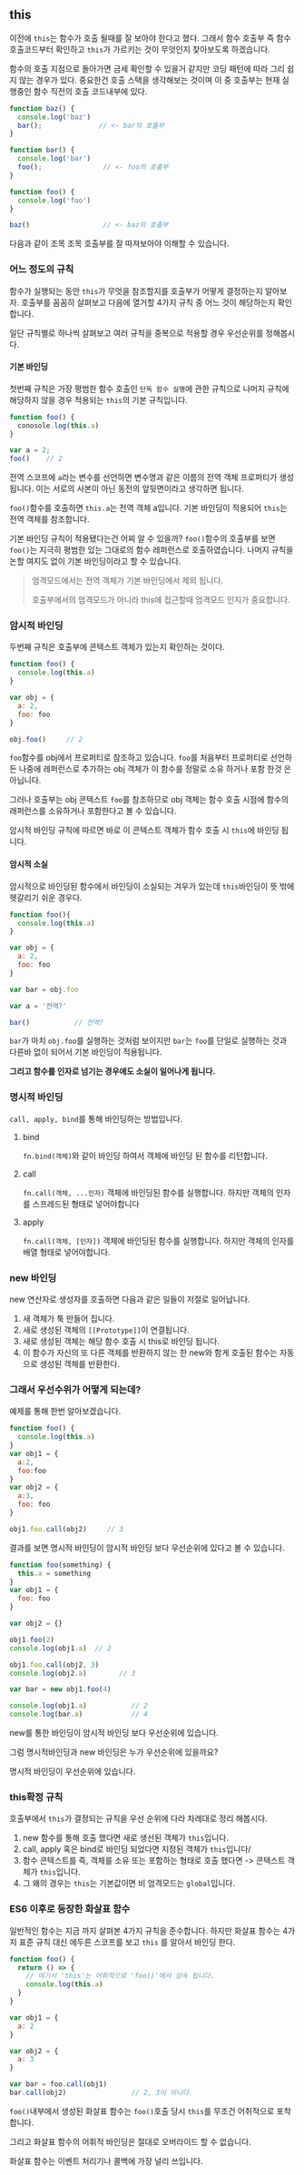 ## this

이전에 `this`는 함수가 호출 될때를 잘 보아야 한다고 했다. 그래서 함수 호출부 즉 함수 호출코드부터 확인하고 `this`가 가르키는 것이 무엇인지 찾아보도록 하겠습니다.

함수의 호출 지점으로 돌아가면 금세 확인할 수 있을거 같지만 코딩 패턴에 따라 그리 쉽지 않는 경우가 있다. 중요한건 호출 스택을 생각해보는 것이며 이 중 호출부는 현재 실행중인 함수 직전의 호출 코드내부에 있다.

```js
function baz() {
  console.log('baz')
  bar();              // <- bar의 호출부
}

function bar() {
  console.log('bar')
  foo();               // <- foo의 호출부
}

function foo() {
  console.log('foo')
}

baz()                  // <- baz의 호출부
```

다음과 같이 조목 조목 호출부를 잘 따져보아야 이해할 수 있습니다.

### 어느 정도의 규칙

함수가 실행되는 동안 `this`가 무엇을 참조할지를 호출부가 어떻게 결정하는지 알아보자. 호출부를 꼼꼼히 살펴보고 다음에 열거할 4가지 규칙 중 어느 것이 해당하는지 확인합니다.

일단 규칙별로 하나씩 살펴보고 여러 규칙을 중복으로 적용할 경우 우선순위를 정해봅시다.

#### 기본 바인딩

첫번째 규칙은 가장 평범한 함수 호출인 `단독 함수 실행`에 관한 규칙으로 나머지 규칙에 해당하지 않을 경우 적용되는 `this`의 기본 규칙입니다.

```js
function foo() {
  conosole.log(this.a)
}

var a = 2;
foo()    // 2
```

전역 스코프에 `a`라는 변수를 선언하면 변수명과 같은 이름의 전역 객체 프로퍼티가 생성됩니다. 이는 서로의 사본이 아닌 동전의 앞뒷면이라고 생각하면 됩니다.

`foo()`함수를 호출하면 `this.a`는 전역 객체 a입니다. 기본 바인딩이 적용되어 `this`는 전역 객체를 참조합니다.

기본 바인딩 규칙이 적용됐다는건 어찌 알 수 있을까? `foo()`함수의 호출부를 보면 `foo()`는 지극히 평범한 있는 그대로의 함수 레퍼런스로 호출하였습니다. 나머지 규칙을 논할 여지도 없이 기본 바인딩이라고 할 수 있습니다.

> 엄격모드에서는 전역 객체가 기본 바인딩에서 제외 됩니다.
>
> 호출부에서의 엄격모드가 아니라 this에 접근할때 엄격모드 인지가 중요합니다.

### 암시적 바인딩

두번째 규칙은 호출부에 콘텍스트 객체가 있는지 확인하는 것이다.

```js
function foo() {
  console.log(this.a)
}

var obj = {
  a: 2,
  foo: foo
}

obj.foo()     // 2
```

`foo`함수를 obj에서 프로퍼티로 참조하고 있습니다. `foo`를 처음부터 프로퍼티로 선언하든 나중에 레퍼런스로 추가하는 obj  객체가 이 함수를 정말로 소유 하거나 포함 한것 은 아닙니다.

그러나 호출부는 obj 콘텍스트 `foo`를 참조하므로 obj 객체는 함수 호출 시점에 함수의 래퍼런스를 소유하거나 포함한다고 볼 수 있습니다. 

암시적 바인딩 규칙에 따르면 바로 이 콘텍스트 객체가 함수 호출 시 `this`에 바인딩 됩니다. 

#### 암시적 소실

암시적으로 바인딩된 함수에서 바인딩이 소실되는 겨우가 있는데 `this`바인딩이 뜻 밖에 헷갈리기 쉬운 경우다. 

```js
function foo(){
  console.log(this.a)
}

var obj = {
  a: 2,
  foo: foo
}

var bar = obj.foo

var a = '전역?'

bar()           // 전역?
```

`bar`가 마치 `obj.foo`를 실행하는 것처럼 보이지만 `bar`는 `foo`를 단일로 실행하는 것과 다른바 없이 되어서 기본 바인딩이 적용됩니다.

**그리고 함수를 인자로 넘기는 경우에도 소실이 일어나게 됩니다.**

### 명시적 바인딩

`call, apply, bind`를 통해 바인딩하는 방법입니다.

1. bind

   `fn.bind(객체)`와 같이 바인딩 하여서 객체에 바인딩 된 함수를 리턴합니다.

2. call

   `fn.call(객체, ...인자)` 객체에 바인딩된 함수를 실행합니다. 하지만 객체의 인자를 스프레드된 형태로 넣어야합니다

3. apply

   `fn.call(객체, [인자])` 객체에 바인딩된 함수를 실행합니다. 하지만 객체의 인자를 배열 형태로 넣어야합니다.

### new 바인딩

new 연산자로 생성자를 호출하면 다음과 같은 일들이 저절로 일어납니다.

1. 새 객체가 툭 만들어 집니다.
2. 새로 생성된 객체의 `[[Prototype]]`이 연결됩니다.
3. 새로 생성된 객체는 해당 함수 호출 시 this로 바인딩 됩니다.
4. 이 함수가 자신의 또 다른 객체를 반환하지 않는 한 new와 함게 호출된 함수는 자동으로 생성된 객체를 반환한다.

### 그래서 우선수위가 어떻게 되는데?

예제를 통해 한번 알아보겠습니다.

```js
function foo() {
  console.log(this.a)
}
var obj1 = {
  a:2,
  foo:foo
}
var obj2 = {
  a:3,
  foo: foo
}

obj1.foo.call(obj2)     // 3 
```

결과를 보면 명시적 바인딩이 암시적 바인딩 보다 우선순위에 있다고 볼 수 있습니다.

```js
function foo(something) {
  this.a = something
}
var obj1 = {
  foo: foo
}

var obj2 = {}

obj1.foo(2)
console.log(obj1.a)  // 2

obj1.foo.call(obj2, 3)
console.log(obj2.a)        // 3

var bar = new obj1.foo(4)

console.log(obj1.a)           // 2
console.log(bar.a)            // 4
```

new를 통한 바인딩이 암시적 바인딩 보다 우선순위에 있습니다.

그럼 명시적바인딩과 new 바인딩은 누가 우선순위에 있을까요?

명시적 바인딩이 우선순위에 있습니다. 

### this확정 규칙

호출부에서 `this`가 결정되는 규칙을 우선 순위에 다라 차례대로 정리 해봅시다.

1. new 함수를 통해 호출 했다면 새로 생선된 객체가 `this`입니다.
2. call, apply 혹은 bind로 바인딩 되었다면 지정된 객체가 `this`입니다/
3. 함수 콘텍스트를 즉, 객체를 소유 또는 포함하는 형태로 호출 했다면 -> 콘텍스트 객체가 `this`입니다.
4. 그 왜의 경우는 `this`는 기본값이면 비 엄격모드는 `global`입니다.

### ES6 이후로 등장한 화살표 함수

일반적인 함수는 지금 까지 살펴본 4가지 규칙을 준수합니다. 하지만 화살표 함수는 4가지 표준 규칙 대신 에두른 스코프를 보고 `this` 를 알아서 바인딩 한다.

```js
function foo() {
  return () => {
    // 여기서 'this'는 어휘적으로 'foo()'에서 상속 됩니다.
    console.log(this.a)
  }
}

var obj1 = {
  a: 2
}

var obj2 = {
  a: 3
}

var bar = foo.call(obj1)
bar.call(obj2)                // 2, 3이 아니다.
```

`foo()`내부에서 생성된 화살표 함수는 `foo()`호출 당시 `this`를 무조건 어취적으로 포착합니다. 

그리고 화살표 함수의 어휘적 바인딩은 절대로 오버라이드 할 수 없습니다.

화살표 함수는 이벤트 처리기나 콜백에 가장 널리 쓰입니다.